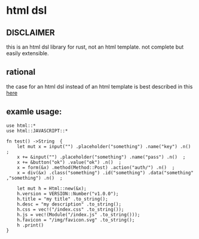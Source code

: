 # html dsl

## DISCLAIMER
this is an html dsl library for rust, not an html template. not complete but easily extensible.

## rational
the case for an html dsl instead of an html template is best described in this [here](href="https://codeburst.io/80-of-my-coding-is-doing-this-or-why-templates-are-dead-b640fc149e22)

## examle usage:

```
use	html::*
use	html::JAVASCRIPT::*

fn test() ->String  {
	let mut x = input("") .placeholder("something") .name("key") .n()  ;
	x += &input("") .placeholder("something") .name("pass") .n()  ;
	x += &button("ok") .value("ok") .n()  ;
	x = form(&x) .method(Method::Post) .action("auth/") .n()  ;
	x = div(&x) .class("something") .id("something") .data("something" ,"something") .n()  ;

	let mut h = Html::new(&x);
	h.version = VERSION::Number("v1.0.0");
	h.title = "my title" .to_string();
	h.desc = "my description" .to_string();
	h.css = vec!("/index.css" .to_string());
	h.js = vec!(Module("/index.js" .to_string()));
	h.favicon = "/img/favicon.svg" .to_string();
	h .print()
}
```
